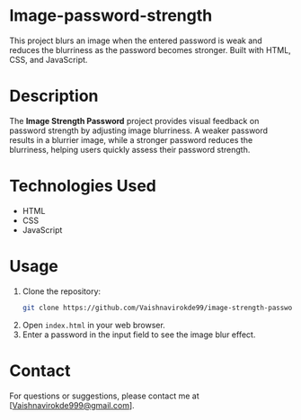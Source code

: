 # Image-password-strength

This project blurs an image when the entered password is weak and reduces the blurriness as the password becomes stronger. Built with HTML, CSS, and JavaScript.

# Description

The **Image Strength Password** project provides visual feedback on password strength by adjusting image blurriness. A weaker password results in a blurrier image, while a stronger password reduces the blurriness, helping users quickly assess their password strength.

# Technologies Used

- HTML
- CSS
- JavaScript

# Usage

1. Clone the repository:
    ```bash
    git clone https://github.com/Vaishnavirokde99/image-strength-password.git
    ```
2. Open `index.html` in your web browser.
3. Enter a password in the input field to see the image blur effect.

# Contact

For questions or suggestions, please contact me at [Vaishnavirokde999@gmail.com].

